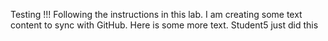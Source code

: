 Testing !!! Following the instructions in this lab.
I am creating some text content to sync with GitHub.
Here is some more text.
Student5 just did this